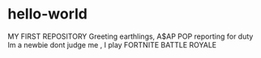 # hello-world
MY FIRST REPOSITORY
Greeting earthlings, A$AP POP reporting for duty
Im a newbie dont judge me , I play FORTNITE BATTLE ROYALE 
